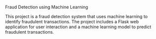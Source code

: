 Fraud Detection using Machine Learning

This project is a fraud detection system that uses machine learning to identify fraudulent transactions. The project includes a Flask web application for user interaction and a machine learning model to predict fraudulent transactions.

